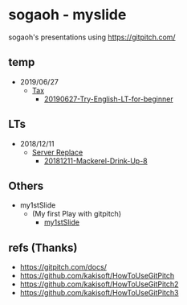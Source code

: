 # sogaoh - myslide

sogaoh's presentations using https://gitpitch.com/

## temp
- 2019/06/27 
    - [Tax](https://github.com/sogaoh/myslide/tree/20190627-try-english-lt/20190627-Try-English-LT-for-engineers) 
        - [20190627-Try-English-LT-for-beginner](https://gitpitch.com/sogaoh/myslide/20190627-try-english-lt?p=20190627-Try-English-LT-for-engineers)

## LTs
- 2018/12/11 
    - [Server Replace](https://github.com/sogaoh/myslide/tree/master/20181211-Mackerel-Drink-Up-8) 
        - [20181211-Mackerel-Drink-Up-8](https://gitpitch.com/sogaoh/myslide?p=20181211-Mackerel-Drink-Up-8)

## Others
- my1stSlide
    - (My first Play with gitpitch)
        - [my1stSlide](https://gitpitch.com/sogaoh/myslide?p=my1stSlide)


## refs (Thanks)
- https://gitpitch.com/docs/
- https://github.com/kakisoft/HowToUseGitPitch
- https://github.com/kakisoft/HowToUseGitPitch2
- https://github.com/kakisoft/HowToUseGitPitch3